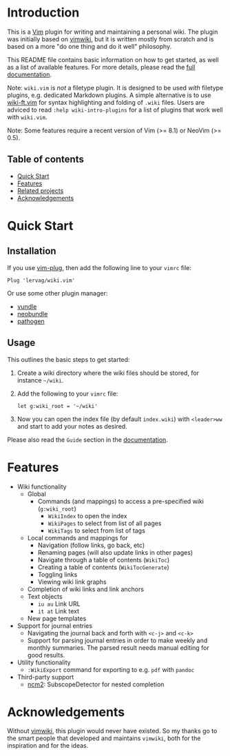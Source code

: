 # Introduction

This is a [Vim](http://www.vim.org/) plugin for writing and maintaining
a personal wiki. The plugin was initially based on
[vimwiki](https://github.com/vimwiki/vimwiki), but it is written mostly from
scratch and is based on a more "do one thing and do it well" philosophy.

This README file contains basic information on how to get started, as well as
a list of available features. For more details, please read the
[full documentation](doc/wiki.txt).

Note: `wiki.vim` is _not_ a filetype plugin. It is designed to be used _with_
      filetype plugins, e.g. dedicated Markdown plugins. A simple alternative
      is to use [wiki-ft.vim](https://github.com/lervag/wiki-ft.vim) for syntax
      highlighting and folding of `.wiki` files. Users are adviced to read
      `:help wiki-intro-plugins` for a list of plugins that work well with
      `wiki.vim`.

Note: Some features require a recent version of Vim (>= 8.1) or NeoVim (>= 0.5).

## Table of contents

- [Quick Start](#quick-start)
- [Features](#features)
- [Related projects](#related-projects)
- [Acknowledgements](#acknowledgements)

# Quick Start

## Installation

If you use [vim-plug](https://github.com/junegunn/vim-plug), then add the
following line to your `vimrc` file:

```vim
Plug 'lervag/wiki.vim'
```

Or use some other plugin manager:
- [vundle](https://github.com/gmarik/vundle)
- [neobundle](https://github.com/Shougo/neobundle.vim)
- [pathogen](https://github.com/tpope/vim-pathogen)

## Usage

This outlines the basic steps to get started:

1. Create a wiki directory where the wiki files should be stored, for instance
   `~/wiki`.

2. Add the following to your `vimrc` file:

   ```vim
   let g:wiki_root = '~/wiki'
   ```

3. Now you can open the index file (by default `index.wiki`) with `<leader>ww`
   and start to add your notes as desired.

Please also read the `Guide` section in the [documentation](doc/wiki.txt).

# Features

- Wiki functionality
  - Global
    - Commands (and mappings) to access a pre-specified wiki (`g:wiki_root`)
      - `WikiIndex` to open the index
      - `WikiPages` to select from list of all pages
      - `WikiTags` to select from list of tags
  - Local commands and mappings for
    - Navigation (follow links, go back, etc)
    - Renaming pages (will also update links in other pages)
    - Navigate through a table of contents (`WikiToc`)
    - Creating a table of contents (`WikiTocGenerate`)
    - Toggling links
    - Viewing wiki link graphs
  - Completion of wiki links and link anchors
  - Text objects
    - `iu au` Link URL
    - `it at` Link text
  - New page templates
- Support for journal entries
  - Navigating the journal back and forth with `<c-j>` and `<c-k>`
  - Support for parsing journal entries in order to make weekly and monthly
    summaries. The parsed result needs manual editing for good results.
- Utility functionality
  - `:WikiExport` command for exporting to e.g. `pdf` with `pandoc`
- Third-party support
  - [ncm2](https://github.com/ncm2/ncm2): SubscopeDetector for nested completion

# Acknowledgements

Without [vimwiki](https://github.com/vimwiki/vimwiki), this plugin would never
have existed. So my thanks go to the smart people that developed and maintains
`vimwiki`, both for the inspiration and for the ideas.

